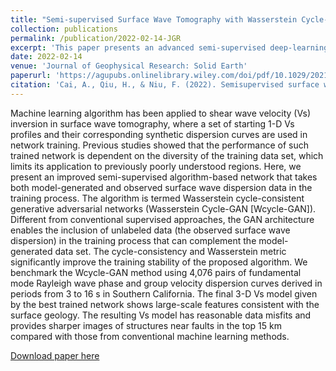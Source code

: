 ```yaml
---
title: "Semi‐supervised Surface Wave Tomography with Wasserstein Cycle‐consistent GAN: Method and Application to Southern California Plate Boundary Region"
collection: publications
permalink: /publication/2022-02-14-JGR
excerpt: 'This paper presents an advanced semi-supervised deep-learning-based surface tomography method with real data applications'
date: 2022-02-14
venue: 'Journal of Geophysical Research: Solid Earth'
paperurl: 'https://agupubs.onlinelibrary.wiley.com/doi/pdf/10.1029/2021JB023598'
citation: 'Cai, A., Qiu, H., & Niu, F. (2022). Semisupervised surface wave tomography with Wasserstein cycle-consistent GAN: Method and application to Southern California plate boundary region. Journal of Geophysical Research: Solid Earth, 127, e2021JB023598. https://doi.org/10.1029/2021JB023598'
---
```

Machine learning algorithm has been applied to shear wave velocity (Vs) inversion in surface wave tomography, where a set of starting 1-D Vs profiles and their corresponding synthetic dispersion curves are used in network training. Previous studies showed that the performance of such trained network is dependent on the diversity of the training data set, which limits its application to previously poorly understood regions. Here, we present an improved semi-supervised algorithm-based network that takes both model-generated and observed surface wave dispersion data in the training process. The algorithm is termed Wasserstein cycle-consistent generative adversarial networks (Wasserstein Cycle-GAN [Wcycle-GAN]). Different from conventional supervised approaches, the GAN architecture enables the inclusion of unlabeled data (the observed surface wave dispersion) in the training process that can complement the model-generated data set. The cycle-consistency and Wasserstein metric significantly improve the training stability of the proposed algorithm. We benchmark the Wcycle-GAN method using 4,076 pairs of fundamental mode Rayleigh wave phase and group velocity dispersion curves derived in periods from 3 to 16 s in Southern California. The final 3-D Vs model given by the best trained network shows large-scale features consistent with the surface geology. The resulting Vs model has reasonable data misfits and provides sharper images of structures near faults in the top 15 km compared with those from conventional machine learning methods.

[Download paper here](https://agupubs.onlinelibrary.wiley.com/doi/pdf/10.1029/2021JB023598)
